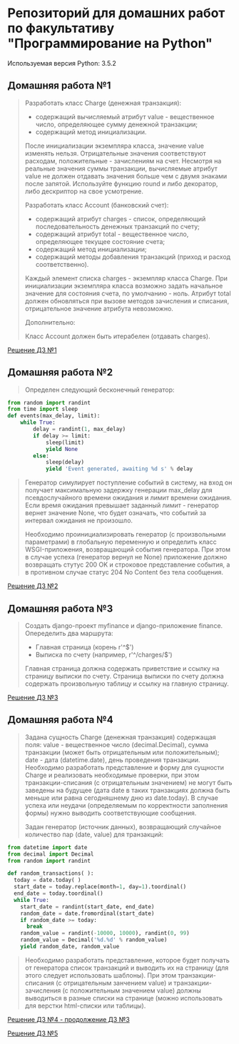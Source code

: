 Репозиторий для домашних работ по факультативу "Программирование на Python"
=========================
Используемая версия Python: 3.5.2

Домашняя работа №1
---------------------------------
> Разработать класс Charge (денежная транзакция):
>
> - содержащий вычисляемый атрибут value - вещественное число, определяющее сумму денежной транзакции;
> - содержащий метод инициализации.
>
> После инициализации экземпляра класса, значение value изменять нельзя. Отрицательные значения соответствуют расходам, положительные - зачислениям на счет. Несмотря на реальные значения суммы транзакции, вычисляемые атрибут value не должен отдавать значения больше чем с двумя знаками после запятой. Используйте функцию round и либо декоратор, либо дескриптор на свое усмотрение.
>
> Разработать класс Account (банковский счет):
> - содержащий атрибут charges - список, определяющий последовательность денежных транзакций по счету;
> - содержащий атрибут total - вещественное число, определяющее текущее состояние счета;
> - содержащий метод инициализации;
> - содержащий методы добавления транзакций (приход и расход соответственно).
>
> Каждый элемент списка charges - экземпляр класса Charge. При инициализации экземпляра класса возможно задать начальное значение для состояния счета, по умолчанию - ноль. Атрибут total должен обновляться при вызове методов зачисления и списания, отрицательное значение атрибута невозможно.
>
> Дополнительно:
>
> Класс Account должен быть итерабелен (отдавать charges).

[Решение ДЗ №1](./hw_1/)

Домашняя работа №2
---------------------------------
> Определен следующий бесконечный генератор:
```python
from random import randint
from time import sleep
def events(max_delay, limit):
    while True:
        delay = randint(1, max_delay)
        if delay >= limit:
            sleep(limit)
            yield None
        else:
            sleep(delay)
            yield 'Event generated, awaiting %d s' % delay
```

>
>Генератор симулирует поступление событий в систему, на вход он получает максимальную задержку генерации max_delay для псевдослучайного времени ожидания и лимит времени ожидания. Если время ожидания превышает заданный лимит - генератор вернет значение None, что будет означать, что событий за интервал ожидания не произошло.
>
>Необходимо проинициализировать генератор (с произвольными параметрами) в глобальную переменную и определить класс WSGI-приложения, возвращающий события генератора. При этом в случае успеха (генератор вернул не None) приложение должно возвращать стутус 200 OK и строковое представление события, а в противном случае статус 204 No Content без тела сообщения.

[Решение ДЗ №2](./hw_2/)

Домашняя работа №3
---------------------------------
> Создать django-проект myfinance и django-приложение finance.
> Опеределить два маршрута:
> * Главная страница (корень r'^$')
> * Выписка по счету (например, r'^/charges/$')
>
> Главная страница должна содержать приветствие и ссылку на страницу выписки по счету.
> Страница выписки по счету должна содержать произвольную таблицу и ссылку на главную страницу.

[Решение ДЗ №3](./hw_3/)

Домашняя работа №4
---------------------------------
> Задана сущность Charge (денежная транзакция) содержащая поля: value - вещественное число (decimal.Decimal), сумма транзакции (может быть отрицательным или положительным); date - дата (datetime.date), день проведения транзакции. Необходимо разработать представление и форму для сущности Charge и реализовать необходимые проверки, при этом транзакции-списания (с отрицательным значением) не могут быть заведены на будущее (дата date в таких транзакциях должна быть меньше или равна сегодняшнему дню из date.today). В случае успеха или неудачи (определяемым по корректности заполнения формы) нужно выводить соответствующие сообщения.
>
> Задан генератор (источник данных), возвращающий случайное количество пар (date, value) для транзакций:
```python
from datetime import date
from decimal import Decimal
from random import randint

def random_transactions( ):
  today = date.today( )
  start_date = today.replace(month=1, day=1).toordinal()
  end_date = today.toordinal()
  while True:
    start_date = randint(start_date, end_date)
    random_date = date.fromordinal(start_date)
    if random_date >= today:
      break
    random_value = randint(-10000, 10000), randint(0, 99)
    random_value = Decimal('%d.%d' % random_value)
    yield random_date, random_value
```

> Необходимо разработать представление, которое будет получать от генератора список транзакций и выводить их на страницу (для этого следует использовать шаблоны). При этом транзакции-списания (с отрицательным занчением value) и транзакции-зачисления (с положительным значением value) должны выводиться в разные списки на странице (можно использовать для верстки html-списки или таблицы).

[Решение ДЗ №4 - продолжение ДЗ №3](./hw_3/)

[Решение ДЗ №5](./hw_5/)